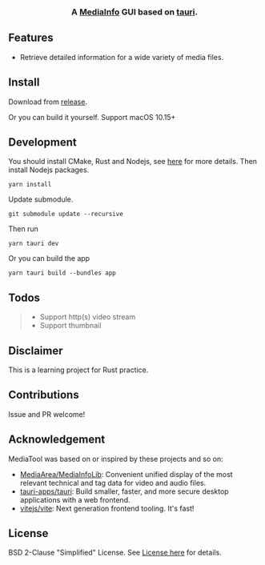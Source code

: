<h3 align="center">
A <a href="https://github.com/MediaArea/MediaInfoLib">MediaInfo</a> GUI based on <a href="https://github.com/tauri-apps/tauri">tauri</a>.
</h3>

## Features

- Retrieve detailed information for  a wide variety of media files.

## Install

Download from [release](https://github.com/FengZeng/MediaTool/releases).

Or you can build it yourself. Support macOS 10.15+

## Development

You should install CMake, Rust and Nodejs, see [here](https://v2.tauri.app/start/prerequisites/) for more details. Then install Nodejs packages.

```shell
yarn install
```
Update submodule.
```shell
git submodule update --recursive
```

Then run

```shell
yarn tauri dev
```

Or you can build the app

```shell
yarn tauri build --bundles app
```

## Todos

> - Support http(s) video stream
> - Support thumbnail

## Disclaimer

This is a learning project for Rust practice.

## Contributions

Issue and PR welcome!

## Acknowledgement

MediaTool was based on or inspired by these projects and so on:
- [MediaArea/MediaInfoLib](https://github.com/MediaArea/MediaInfoLib): Convenient unified display of the most relevant technical and tag data for video and audio files.
- [tauri-apps/tauri](https://github.com/tauri-apps/tauri): Build smaller, faster, and more secure desktop applications with a web frontend.
- [vitejs/vite](https://github.com/vitejs/vite): Next generation frontend tooling. It's fast!

## License

BSD 2-Clause "Simplified" License. See [License here](./LICENSE) for details.
